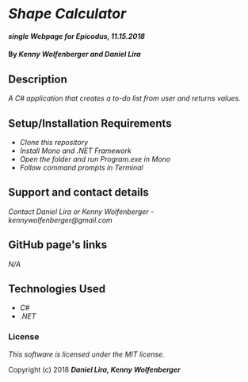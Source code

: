 # _Shape Calculator_

#### _single Webpage for Epicodus, 11.15.2018_

#### By _**Kenny Wolfenberger and Daniel Lira**_

## Description

_A C# application that creates a to-do list from user and returns values._

## Setup/Installation Requirements

* _Clone this repository_
* _Install Mono and .NET Framework_
* _Open the folder and run Program.exe in Mono_
* _Follow command prompts in Terminal_

## Support and contact details

_Contact Daniel Lira or Kenny Wolfenberger - kennywolfenberger@gmail.com_

## GitHub page's links
_N/A_
## Technologies Used

* _C#_
* _.NET_

### License

*This software is licensed under the MIT license.*

Copyright (c) 2018 **_Daniel Lira, Kenny Wolfenberger_**
